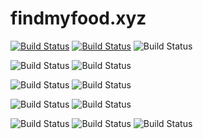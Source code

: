 # findmyfood.xyz

[![Build Status](https://img.shields.io/travis/aubrey-y/findmyfood?style=for-the-badge)](https://travis-ci.com/aubrey-y/findmyfood)
[![Build Status](https://img.shields.io/codecov/c/github/aubrey-y/findmyfood?label=codecov&style=for-the-badge)](https://travis-ci.com/aubrey-y/findmyfood)
![Build Status](https://img.shields.io/website?style=for-the-badge&url=http%3A%2F%2Ffindmyfood.xyz)

![Build Status](https://img.shields.io/github/languages/top/aubrey-y/findmyfood?style=for-the-badge)
![Build Status](https://img.shields.io/github/languages/count/aubrey-y/findmyfood?style=for-the-badge)

![Build Status](https://img.shields.io/github/languages/code-size/aubrey-y/findmyfood?style=for-the-badge)
![Build Status](https://img.shields.io/github/repo-size/aubrey-y/findmyfood?style=for-the-badge)

![Build Status](https://img.shields.io/github/issues/aubrey-y/findmyfood?style=for-the-badge)
![Build Status](https://img.shields.io/github/issues-pr/aubrey-y/findmyfood?style=for-the-badge)

![Build Status](https://img.shields.io/github/commit-activity/w/aubrey-y/findmyfood?style=for-the-badge)
![Build Status](https://img.shields.io/github/contributors/aubrey-y/findmyfood?style=for-the-badge)
![Build Status](https://img.shields.io/github/last-commit/aubrey-y/findmyfood/master?style=for-the-badge)
